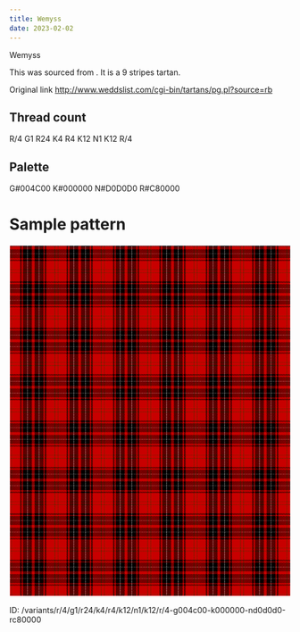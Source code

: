 ```yaml
---
title: Wemyss
date: 2023-02-02
---
```

Wemyss

This was sourced from <no value>.  It is a 9 stripes tartan.

Original link http://www.weddslist.com/cgi-bin/tartans/pg.pl?source=rb

## Thread count
R/4 G1 R24 K4 R4 K12 N1 K12 R/4

## Palette
G#004C00 K#000000 N#D0D0D0 R#C80000

# Sample pattern

![Tartan detail](tartan.png "R/4 G1 R24 K4 R4 K12 N1 K12 R/4 tartan")

ID: /variants/r/4/g1/r24/k4/r4/k12/n1/k12/r/4-g004c00-k000000-nd0d0d0-rc80000